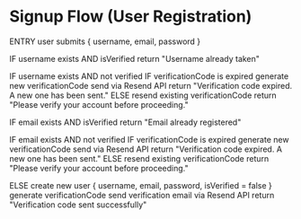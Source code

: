 # Signup Flow (User Registration)

ENTRY
    user submits { username, email, password }

IF username exists AND isVerified
    return "Username already taken"

IF username exists AND not verified
    IF verificationCode is expired
        generate new verificationCode
        send via Resend API
        return "Verification code expired. A new one has been sent."
    ELSE
        resend existing verificationCode
        return "Please verify your account before proceeding."

IF email exists AND isVerified
    return "Email already registered"

IF email exists AND not verified
    IF verificationCode is expired
        generate new verificationCode
        send via Resend API
        return "Verification code expired. A new one has been sent."
    ELSE
        resend existing verificationCode
        return "Please verify your account before proceeding."

ELSE
    create new user { username, email, password, isVerified = false }
    generate verificationCode
    send verification email via Resend API
    return "Verification code sent successfully"
